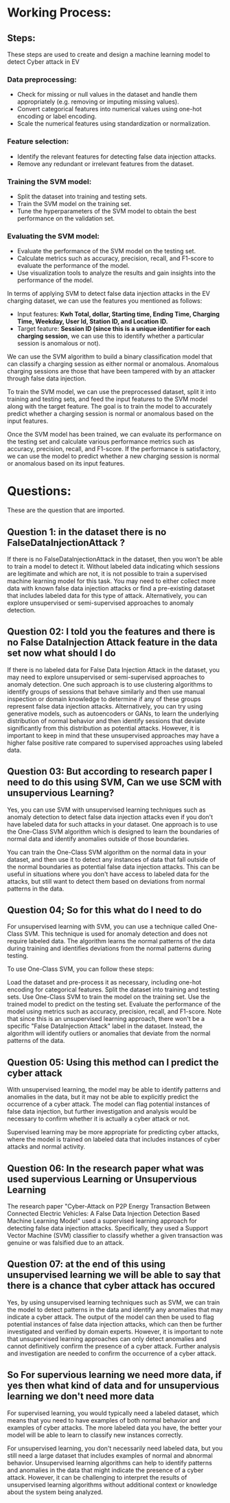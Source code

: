 # Working Process:
## Steps:
These steps are used to create and design a machine learning model to detect Cyber attack in EV
### Data preprocessing:
- Check for missing or null values in the dataset and handle them appropriately (e.g. removing or imputing missing values).
- Convert categorical features into numerical values using one-hot encoding or label encoding.
- Scale the numerical features using standardization or normalization.

### Feature selection:
- Identify the relevant features for detecting false data injection attacks.
- Remove any redundant or irrelevant features from the dataset.

### Training the SVM model:
- Split the dataset into training and testing sets.
- Train the SVM model on the training set.
- Tune the hyperparameters of the SVM model to obtain the best performance on the validation set.

### Evaluating the SVM model:
- Evaluate the performance of the SVM model on the testing set.
- Calculate metrics such as accuracy, precision, recall, and F1-score to evaluate the performance of the model.
- Use visualization tools to analyze the results and gain insights into the performance of the model.

In terms of applying SVM to detect false data injection attacks in the EV charging dataset, we can use the features you mentioned as follows:

- Input features: **Kwh Total, dollar, Starting time, Ending Time, Charging Time, Weekday, User Id, Station ID, and Location ID.**
- Target feature: **Session ID (since this is a unique identifier for each charging session**, we can use this to identify whether a particular session is anomalous or not).

We can use the SVM algorithm to build a binary classification model that can classify a charging session as either normal or anomalous. Anomalous charging sessions are those that have been tampered with by an attacker through false data injection.

To train the SVM model, we can use the preprocessed dataset, split it into training and testing sets, and feed the input features to the SVM model along with the target feature. The goal is to train the model to accurately predict whether a charging session is normal or anomalous based on the input features.

Once the SVM model has been trained, we can evaluate its performance on the testing set and calculate various performance metrics such as accuracy, precision, recall, and F1-score. If the performance is satisfactory, we can use the model to predict whether a new charging session is normal or anomalous based on its input features.

# Questions:
These are the question that are imported.
## Question 1: in the dataset there is no FalseDataInjectionAttack ?
If there is no FalseDataInjectionAttack in the dataset, then you won't be able to train a model to detect it. Without labeled data indicating which sessions are legitimate and which are not, it is not possible to train a supervised machine learning model for this task. You may need to either collect more data with known false data injection attacks or find a pre-existing dataset that includes labeled data for this type of attack. Alternatively, you can explore unsupervised or semi-supervised approaches to anomaly detection.

## Question 02: I told you the features and there is no False DataInjection Attack feature in the data set now what should I do 
If there is no labeled data for False Data Injection Attack in the dataset, you may need to explore unsupervised or semi-supervised approaches to anomaly detection. One such approach is to use clustering algorithms to identify groups of sessions that behave similarly and then use manual inspection or domain knowledge to determine if any of these groups represent false data injection attacks. Alternatively, you can try using generative models, such as autoencoders or GANs, to learn the underlying distribution of normal behavior and then identify sessions that deviate significantly from this distribution as potential attacks. However, it is important to keep in mind that these unsupervised approaches may have a higher false positive rate compared to supervised approaches using labeled data.

## Question 03: But according to research paper I need to do this using SVM, Can we use SCM with unsupervious Learning?
Yes, you can use SVM with unsupervised learning techniques such as anomaly detection to detect false data injection attacks even if you don't have labeled data for such attacks in your dataset. One approach is to use the One-Class SVM algorithm which is designed to learn the boundaries of normal data and identify anomalies outside of those boundaries.

You can train the One-Class SVM algorithm on the normal data in your dataset, and then use it to detect any instances of data that fall outside of the normal boundaries as potential false data injection attacks. This can be useful in situations where you don't have access to labeled data for the attacks, but still want to detect them based on deviations from normal patterns in the data.

## Question 04; So for this what do I need to do 
For unsupervised learning with SVM, you can use a technique called One-Class SVM. This technique is used for anomaly detection and does not require labeled data. The algorithm learns the normal patterns of the data during training and identifies deviations from the normal patterns during testing.

To use One-Class SVM, you can follow these steps:

Load the dataset and pre-process it as necessary, including one-hot encoding for categorical features.
Split the dataset into training and testing sets.
Use One-Class SVM to train the model on the training set.
Use the trained model to predict on the testing set.
Evaluate the performance of the model using metrics such as accuracy, precision, recall, and F1-score.
Note that since this is an unsupervised learning approach, there won't be a specific "False DataInjection Attack" label in the dataset. Instead, the algorithm will identify outliers or anomalies that deviate from the normal patterns of the data.

## Question 05: Using this method can I predict the cyber attack 
With unsupervised learning, the model may be able to identify patterns and anomalies in the data, but it may not be able to explicitly predict the occurrence of a cyber attack. The model can flag potential instances of false data injection, but further investigation and analysis would be necessary to confirm whether it is actually a cyber attack or not.

Supervised learning may be more appropriate for predicting cyber attacks, where the model is trained on labeled data that includes instances of cyber attacks and normal activity.


## Question 06: In the research paper what was used supervious Learning or Unsupervious Learning
The research paper "Cyber-Attack on P2P Energy Transaction Between Connected Electric Vehicles: A False Data Injection Detection Based Machine Learning Model" used a supervised learning approach for detecting false data injection attacks. Specifically, they used a Support Vector Machine (SVM) classifier to classify whether a given transaction was genuine or was falsified due to an attack.

## Question 07: at the end of this using unsupervised learning we will be able to say that there is a chance that cyber attack has occured  
Yes, by using unsupervised learning techniques such as SVM, we can train the model to detect patterns in the data and identify any anomalies that may indicate a cyber attack. The output of the model can then be used to flag potential instances of false data injection attacks, which can then be further investigated and verified by domain experts. However, it is important to note that unsupervised learning approaches can only detect anomalies and cannot definitively confirm the presence of a cyber attack. Further analysis and investigation are needed to confirm the occurrence of a cyber attack.

## So For supervious learning we need more data, if yes then what kind of data and for unsupervious learning we don't need more data

For supervised learning, you would typically need a labeled dataset, which means that you need to have examples of both normal behavior and examples of cyber attacks. The more labeled data you have, the better your model will be able to learn to classify new instances correctly.

For unsupervised learning, you don't necessarily need labeled data, but you still need a large dataset that includes examples of normal and abnormal behavior. Unsupervised learning algorithms can help to identify patterns and anomalies in the data that might indicate the presence of a cyber attack. However, it can be challenging to interpret the results of unsupervised learning algorithms without additional context or knowledge about the system being analyzed.


